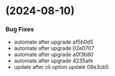 #  (2024-08-10)


### Bug Fixes

* automate after upgrade af5b0d5
* automate after upgrade 02e0707
* automate after upgrade a0f3b80
* automate after upgrade 4235afe
* update after cli option update 06e3cb5



